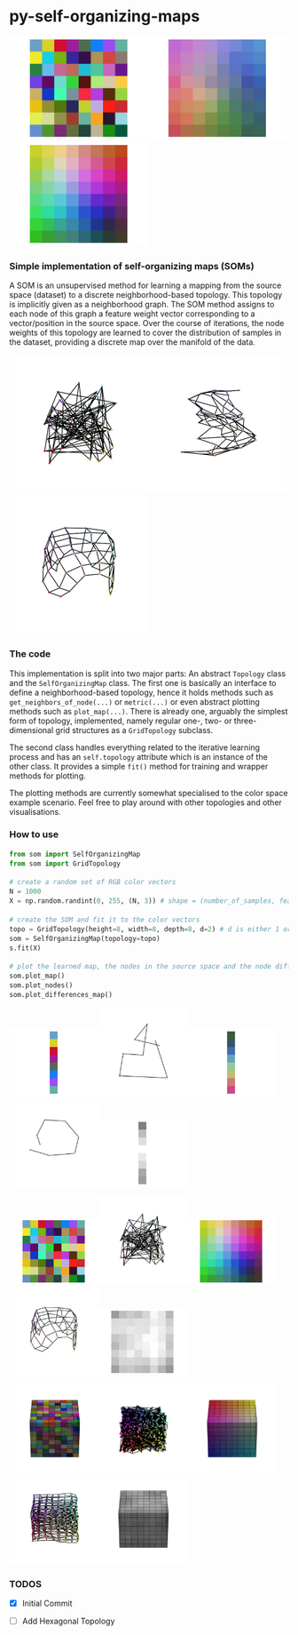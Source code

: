 # py-self-organizing-maps

<img src="imgs/map_2_random.png" width=250><img src="imgs/map_2_inter.png" width=250><img src="imgs/map_2_trained.png" width=250>


### Simple implementation of self-organizing maps (SOMs)
A SOM is an unsupervised method for learning a mapping from the source space (dataset) to a discrete
neighborhood-based topology. This topology is implicitly given as a neighborhood graph. The SOM method assigns to each node of this graph a feature weight
vector corresponding to a vector/position in the source space. Over the course of iterations, the node weights of this topology are learned to cover the
distribution of samples in the dataset, providing a discrete map over the manifold of the data.


<img src="imgs/nodes_2_random.gif" width=250><img src="imgs/nodes_2_inter.gif" width=250><img src="imgs/nodes_2_trained.gif" width=250>

### The code

This implementation is split into two major parts: An abstract ```Topology``` class and the ```SelfOrganizingMap``` class. The first one is basically an interface to define
a neighborhood-based topology, hence it holds methods such as ```get_neighbors_of_node(...)``` or ```metric(...)``` or even abstract plotting methods such as ```plot_map(...)```.
There is already one, arguably the simplest form of topology, implemented, namely regular one-, two- or three-dimensional grid structures as a ```GridTopology``` subclass.

The second class handles everything related to the iterative learning process and has an ```self.topology``` attribute which is an instance of the other class. It provides a simple ```fit()``` method for training
and wrapper methods for plotting.

The plotting methods are currently somewhat specialised to the color space example scenario. Feel free to play around with other topologies and other visualisations.


### How to use

```python
from som import SelfOrganizingMap
from som import GridTopology

# create a random set of RGB color vectors
N = 1000
X = np.random.randint(0, 255, (N, 3)) # shape = (number_of_samples, feature_dim)

# create the SOM and fit it to the color vectors
topo = GridTopology(height=8, width=8, depth=8, d=2) # d is either 1 or 2 or 3
som = SelfOrganizingMap(topology=topo)
s.fit(X)

# plot the learned map, the nodes in the source space and the node differences
som.plot_map()
som.plot_nodes()
som.plot_differences_map()

```
<img src="imgs/map_1_random.png" width=160><img src="imgs/nodes_1_random.gif" width=160><img src="imgs/map_1_trained.png" width=160><img src="imgs/nodes_1_trained.gif" width=160><img src="imgs/differences_1_trained.png" width=160>

<img src="imgs/map_2_random.png" width=160><img src="imgs/nodes_2_random.gif" width=160><img src="imgs/map_2_trained.png" width=160><img src="imgs/nodes_2_trained.gif" width=160><img src="imgs/differences_2_trained.png" width=160>

<img src="imgs/map_3_random.gif" width=160><img src="imgs/nodes_3_random.gif" width=160><img src="imgs/map_3_trained.gif" width=160><img src="imgs/nodes_3_trained.gif" width=160><img src="imgs/differences_3_trained.gif" width=160>

### TODOS
- [x] Initial Commit
- [ ] Add Hexagonal Topology

